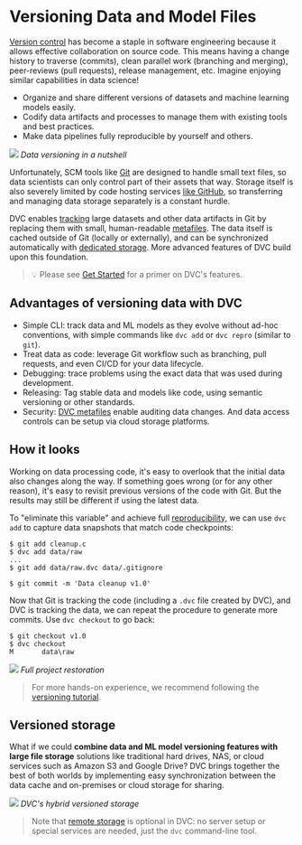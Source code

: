 # Versioning Data and Model Files

[Version control](https://en.wikipedia.org/wiki/Version_control) has become a
staple in software engineering because it allows effective collaboration on
source code. This means having a change history to traverse (commits), clean
parallel work (branching and merging), peer-reviews (pull requests), release
management, etc. Imagine enjoying similar capabilities in data science!

- Organize and share different versions of datasets and machine learning models
  easily.
- Codify data artifacts and processes to manage them with existing tools and
  best practices.
- Make data pipelines fully reproducible by yourself and others.

![](/img/404) _Data versioning in a nutshell_

Unfortunately, SCM tools like [Git](https://git-scm.com/) are designed to handle
small text files, so data scientists can only control part of their assets that
way. Storage itself is also severely limited by code hosting services
[like GitHub](https://docs.github.com/en/github/managing-large-files/what-is-my-disk-quota),
so transferring and managing data storage separately is a constant hurdle.

DVC enables [tracking](#how-it-looks) large datasets and other <abbr>data
artifacts</abbr> in Git by replacing them with small, human-readable
[metafiles](/doc/user-guide/dvc-files-and-directories). The data itself is
<abbr>cached</abbr> outside of Git (locally or externally), and can be
synchronized automatically with [dedicated storage](#versioned-storage). More
advanced features of DVC build upon this foundation.

> 💡 Please see [Get Started](/doc/start) for a primer on DVC's features.

## Advantages of versioning data with DVC

- Simple CLI: track data and ML models as they evolve without ad-hoc
  conventions, with simple commands like `dvc add` or `dvc repro` (similar to
  `git`).
- Treat data as code: leverage Git workflow such as branching, pull requests,
  and even CI/CD for your data lifecycle.
- Debugging: trace problems using the exact data that was used during
  development.
- Releasing: Tag stable data and models like code, using semantic versioning or
  other standards.
- Security: [DVC metafiles](/doc/user-guide/dvc-files-and-directories) enable
  auditing data changes. And data access controls can be setup via cloud storage
  platforms.

## How it looks

Working on data processing code, it's easy to overlook that the initial data
also changes along the way. If something goes wrong (or for any other reason),
it's easy to revisit previous versions of the code with Git. But the results may
still be different if using the latest data.

To "eliminate this variable" and achieve full
[reproducibility](/doc/start/data-pipelines), we can use `dvc add` to capture
data snapshots that match code checkpoints:

```dvc
$ git add cleanup.c
$ dvc add data/raw
...
$ git add data/raw.dvc data/.gitignore

$ git commit -m 'Data cleanup v1.0'
```

Now that Git is tracking the code (including a `.dvc` file created by DVC), and
DVC is tracking the data, we can repeat the procedure to generate more commits.
Use `dvc checkout` to go back:

```dvc
$ git checkout v1.0
$ dvc checkout
M       data\raw
```

![](/img/versioning.png) _Full project restoration_

> For more hands-on experience, we recommend following the
> [versioning tutorial](/doc/use-cases/versioning-data-and-model-files).

## Versioned storage

What if we could **combine data and ML model versioning features with large file
storage** solutions like traditional hard drives, NAS, or cloud services such as
Amazon S3 and Google Drive? DVC brings together the best of both worlds by
implementing easy synchronization between the data <abbr>cache</abbr> and
on-premises or cloud storage for sharing.

![](/img/model-versioning-diagram.png) _DVC's hybrid versioned storage_

> Note that [remote storage](/doc/command-reference/remote) is optional in DVC:
> no server setup or special services are needed, just the `dvc` command-line
> tool.
